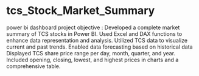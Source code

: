 # tcs_Stock_Market_Summary
power bi dashboard
project objective : Developed a complete market summary of TCS stocks in Power BI. Used Excel and DAX functions to enhance data representation and analysis.
                    Utilized TCS data to visualize current and past trends. Enabled data forecasting based on historical data
                    Displayed TCS share price range per day, month, quarter, and year. Included opening, closing, lowest, and highest prices in charts and a comprehensive table.
